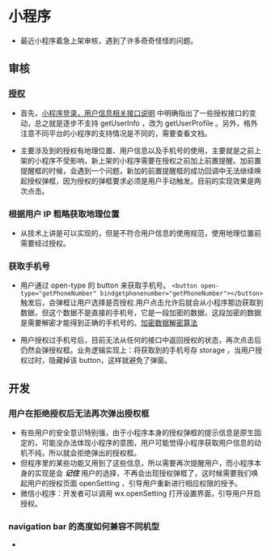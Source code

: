 # 小程序

- 最近小程序着急上架审核，遇到了许多奇奇怪怪的问题。

## 审核

### [授权](https://developers.weixin.qq.com/miniprogram/dev/framework/open-ability/authorize.html)

- 首先，[小程序登录，用户信息相关接口说明](https://developers.weixin.qq.com/community/develop/doc/000cacfa20ce88df04cb468bc52801?highLine=%25E6%258E%2588%25E6%259D%2583%25E7%2594%25A8%25E6%2588%25B7%25E4%25BF%25A1%25E6%2581%25AF) 中明确指出了一些授权接口的变动，总之就是逐步不支持 getUserInfo ，改为 getUserProfile 。另外，格外注意不同平台的小程序的支持情况是不同的，需要查看文档。

- 主要涉及到的授权有地理位置、用户信息以及手机号的使用，主要就是之前上架的小程序不受影响，新上架的小程序需要在授权之前加上前置提醒。加前置提醒框的时候，会遇到一个问题，新加的前置提醒框的成功回调中无法继续唤起授权弹框，因为授权的弹框要求必须是用户手动触发。目前的实现效果是两次点击。

### 根据用户 IP 粗略获取地理位置

- 从技术上讲是可以实现的，但是不符合用户信息的使用规范，使用地理位置前需要经过授权。

### 获取手机号

- 用户通过 open-type 的 button 来获取手机号。
`<button open-type="getPhoneNumber" bindgetphonenumber="getPhoneNumber"></button>`触发后，会弹框让用户选择是否授权.用户点击允许后就会从小程序那边获取到数据，但这个数据不是直接的手机号，它是一段加密的数据，这段加密的数据是需要解密才能得到正确的手机号的。[加密数据解密算法](https://developers.weixin.qq.com/miniprogram/dev/framework/open-ability/signature.html#%E5%8A%A0%E5%AF%86%E6%95%B0%E6%8D%AE%E8%A7%A3%E5%AF%86%E7%AE%97%E6%B3%95)

- 用户授权过手机号后，目前无法从任何的接口中返回授权的状态，再次点击后仍然会弹授权框。业务逻辑实现上：将获取到的手机号存 storage ，当用户授权过时，隐藏掉该 button，这样就避免了弹窗。

## 开发

### 用户在拒绝授权后无法再次弹出授权框

- 有些用户的安全意识特别强，由于小程序本身的授权弹框的提示信息是原生固定的，可能没办法体现小程序的意图，用户可能觉得小程序获取用户信息的动机不纯，所以就会拒绝弹出的授权框。
- 但程序里的某些功能又用到了这些信息，所以需要再次提醒用户，而小程序本身的实现是会 ***记住*** 用户的选择，不再会出现授权弹框了，这时候需要我们唤起用户的授权页面 openSetting ，引导用户重新进行相应权限的授予。
- 微信小程序：开发者可以调用 wx.openSetting 打开设置界面，引导用户开启授权。

### navigation bar 的高度如何兼容不同机型

-
